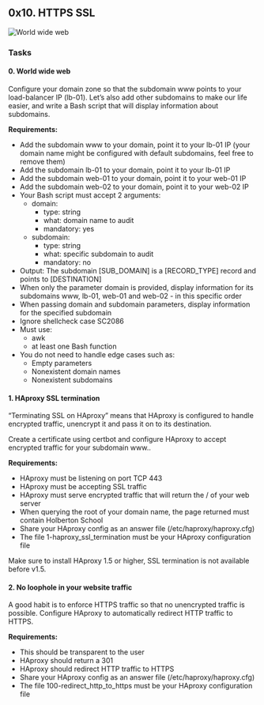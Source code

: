 ## 0x10. HTTPS SSL

![World wide web](https://s3.amazonaws.com/intranet-projects-files/holbertonschool-sysadmin_devops/276/FlhGPEK.png)

### Tasks

#### 0. World wide web

Configure your domain zone so that the subdomain www points to your load-balancer IP (lb-01). Let’s also add other subdomains to make our life easier, and write a Bash script that will display information about subdomains.

**Requirements:**

- Add the subdomain www to your domain, point it to your lb-01 IP (your domain name might be configured with default subdomains, feel free to remove them)
- Add the subdomain lb-01 to your domain, point it to your lb-01 IP
- Add the subdomain web-01 to your domain, point it to your web-01 IP
- Add the subdomain web-02 to your domain, point it to your web-02 IP
- Your Bash script must accept 2 arguments:
  - domain:
    - type: string
    - what: domain name to audit
    - mandatory: yes
  - subdomain:
    - type: string
    - what: specific subdomain to audit
    - mandatory: no
- Output: The subdomain [SUB_DOMAIN] is a [RECORD_TYPE] record and points to [DESTINATION]
- When only the parameter domain is provided, display information for its subdomains www, lb-01, web-01 and web-02 - in this specific order
- When passing domain and subdomain parameters, display information for the specified subdomain
- Ignore shellcheck case SC2086
- Must use:
  - awk
  - at least one Bash function
- You do not need to handle edge cases such as:
  - Empty parameters
  - Nonexistent domain names
  - Nonexistent subdomains

#### 1. HAproxy SSL termination

“Terminating SSL on HAproxy” means that HAproxy is configured to handle encrypted traffic, unencrypt it and pass it on to its destination.

Create a certificate using certbot and configure HAproxy to accept encrypted traffic for your subdomain www..

**Requirements:**

- HAproxy must be listening on port TCP 443
- HAproxy must be accepting SSL traffic
- HAproxy must serve encrypted traffic that will return the / of your web server
- When querying the root of your domain name, the page returned must contain Holberton School
- Share your HAproxy config as an answer file (/etc/haproxy/haproxy.cfg)
- The file 1-haproxy_ssl_termination must be your HAproxy configuration file

Make sure to install HAproxy 1.5 or higher, SSL termination is not available before v1.5.

#### 2. No loophole in your website traffic

A good habit is to enforce HTTPS traffic so that no unencrypted traffic is possible. Configure HAproxy to automatically redirect HTTP traffic to HTTPS.

**Requirements:**

- This should be transparent to the user
- HAproxy should return a 301
- HAproxy should redirect HTTP traffic to HTTPS
- Share your HAproxy config as an answer file (/etc/haproxy/haproxy.cfg)
- The file 100-redirect_http_to_https must be your HAproxy configuration file

